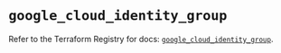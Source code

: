 # `google_cloud_identity_group`

Refer to the Terraform Registry for docs: [`google_cloud_identity_group`](https://registry.terraform.io/providers/hashicorp/google/5.15.0/docs/resources/cloud_identity_group).
